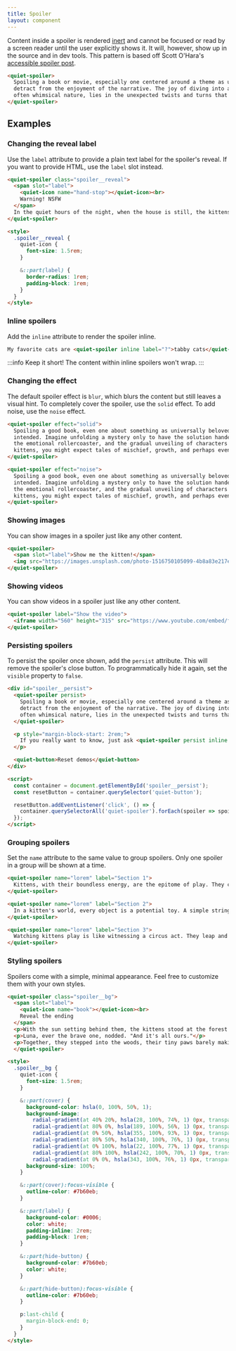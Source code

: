 ```yaml
---
title: Spoiler
layout: component
---
```


Content inside a spoiler is rendered [inert](https://developer.mozilla.org/en-US/docs/Web/HTML/Global_attributes/inert) and cannot be focused or read by a screen reader until the user explicitly shows it. It will, however, show up in the source and in dev tools. This pattern is based off Scott O'Hara's [accessible spoiler post](https://www.scottohara.me/blog/2024/08/22/spoiler.html).

```html {.example}
<quiet-spoiler>
  Spoiling a book or movie, especially one centered around a theme as universally beloved as cats, can significantly 
  detract from the enjoyment of the narrative. The joy of diving into a story about cats, with their mysterious and 
  often whimsical nature, lies in the unexpected twists and turns that mirror their unpredictable behavior.
</quiet-spoiler>
```

## Examples

### Changing the reveal label

Use the `label` attribute to provide a plain text label for the spoiler's reveal. If you want to provide HTML, use the `label` slot instead.

```html {.example}
<quiet-spoiler class="spoiler__reveal">
  <span slot="label">
    <quiet-icon name="hand-stop"></quiet-icon><br>
    Warning! NSFW
  </span>
  In the quiet hours of the night, when the house is still, the kittens decide it's time for their raucous escapades. They've discovered the laundry basket, not for napping, but for a game of 'who can make the most noise with the least amount of fabric. Tumbling into a pile of freshly washed socks, they wrestle and roll, occasionally getting their tiny claws stuck in more intimate articles of clothing, leading to a flurry of playful, albeit slightly embarrassing, attempts to free themselves. Their innocent chaos turns the bedroom into a scene that's part comedy, part mild scandal, as they inadvertently create a kitten burlesque show with every leap and pounce.
</quiet-spoiler>

<style>
  .spoiler__reveal {
    quiet-icon {
      font-size: 1.5rem;
    }

    &::part(label) {
      border-radius: 1rem;
      padding-block: 1rem;
    }
  }
</style>
```

### Inline spoilers

Add the `inline` attribute to render the spoiler inline.

```html {.example}
My favorite cats are <quiet-spoiler inline label="?">tabby cats</quiet-spoiler> and <quiet-spoiler inline label="?">flabby cats</quiet-spoiler>.
```

:::info
Keep it short! The content within inline spoilers won't wrap.
:::

### Changing the effect

The default spoiler effect is `blur`, which blurs the content but still leaves a visual hint. To completely cover the spoiler, use the `solid` effect. To add noise, use the `noise` effect.

```html {.example .flex-col}
<quiet-spoiler effect="solid">
  Spoiling a good book, even one about something as universally beloved as kittens, robs you of the journey the author 
  intended. Imagine unfolding a mystery only to have the solution handed to you at the start; the delight of discovery, 
  the emotional rollercoaster, and the gradual unveiling of characters' depths are all diminished. In a book about 
  kittens, you might expect tales of mischief, growth, and perhaps even a bit of heart-warming drama.
</quiet-spoiler>

<quiet-spoiler effect="noise">
  Spoiling a good book, even one about something as universally beloved as kittens, robs you of the journey the author 
  intended. Imagine unfolding a mystery only to have the solution handed to you at the start; the delight of discovery, 
  the emotional rollercoaster, and the gradual unveiling of characters' depths are all diminished. In a book about 
  kittens, you might expect tales of mischief, growth, and perhaps even a bit of heart-warming drama.
</quiet-spoiler>
```

### Showing images

You can show images in a spoiler just like any other content.

```html {.example}
<quiet-spoiler>
  <span slot="label">Show me the kitten!</span>
  <img src="https://images.unsplash.com/photo-1516750105099-4b8a83e217ee?q=80&w=1000&auto=format&fit=crop&ixlib=rb-4.0.3&ixid=M3wxMjA3fDB8MHxwaG90by1wYWdlfHx8fGVufDB8fHx8fA%3D%3D" alt="A kitten plays with toys">
</quiet-spoiler>
```

### Showing videos

You can show videos in a spoiler just like any other content.

```html {.example}
<quiet-spoiler label="Show the video">
  <iframe width="560" height="315" src="https://www.youtube.com/embed/fOd16PT1S7A?si=J8Z5QmCZvUhZ4r1M" title="YouTube video player" frameborder="0" allow="accelerometer; autoplay; clipboard-write; encrypted-media; gyroscope; picture-in-picture; web-share" referrerpolicy="strict-origin-when-cross-origin" allowfullscreen style="margin-block-end: 0;"></iframe>
</quiet-spoiler>
```

### Persisting spoilers

To persist the spoiler once shown, add the `persist` attribute. This will remove the spoiler's close button. To programmatically hide it again, set the `visible` property to `false`.

```html {.example}
<div id="spoiler__persist">
  <quiet-spoiler persist>
    Spoiling a book or movie, especially one centered around a theme as universally beloved as cats, can significantly 
    detract from the enjoyment of the narrative. The joy of diving into a story about cats, with their mysterious and 
    often whimsical nature, lies in the unexpected twists and turns that mirror their unpredictable behavior.
  </quiet-spoiler>

  <p style="margin-block-start: 2rem;">
    If you really want to know, just ask <quiet-spoiler persist inline label="?">the gray cat!</quiet-spoiler>
  </p>

  <quiet-button>Reset demos</quiet-button>
</div>

<script>
  const container = document.getElementById('spoiler__persist');
  const resetButton = container.querySelector('quiet-button');

  resetButton.addEventListener('click', () => {
    container.querySelectorAll('quiet-spoiler').forEach(spoiler => spoiler.visible = false);
  });
</script>
```

### Grouping spoilers

Set the `name` attribute to the same value to group spoilers. Only one spoiler in a group will be shown at a time.

```html {.example .flex-col}
<quiet-spoiler name="lorem" label="Section 1">
  Kittens, with their boundless energy, are the epitome of play. They chase after anything that moves, honing their hunting skills through endless games. Their playful tumbles not only entertain but also strengthen bonds with their human families.
</quiet-spoiler>

<quiet-spoiler name="lorem" label="Section 2">
  In a kitten's world, every object is a potential toy. A simple string or a feather can become a dragon to chase or a bird to catch. This playfulness is essential for their development, teaching them skills they'll need as adults.
</quiet-spoiler>

<quiet-spoiler name="lorem" label="Section 3">
  Watching kittens play is like witnessing a circus act. They leap and tumble with a grace that belies their tiny size, turning every moment into a spectacle of joy. Their antics remind us to find joy in the simplest of things.
</quiet-spoiler>
```

### Styling spoilers

Spoilers come with a simple, minimal appearance. Feel free to customize them with your own styles.

```html {.example}
<quiet-spoiler class="spoiler__bg">
  <span slot="label">
    <quiet-icon name="book"></quiet-icon><br>
    Reveal the ending
  </span>
  <p>With the sun setting behind them, the kittens stood at the forest's edge. Smudge, the wise gray tabby, looked at his siblings. "We've seen the world," he meowed softly.</p>
  <p>Luna, ever the brave one, nodded. "And it's all ours."</p>
  <p>Together, they stepped into the woods, their tiny paws barely making a sound. The forest, dark and full of whispers, welcomed them. As night fell, their eyes gleamed like stars, leading them into the unknown, where every shadow held a new tale. And so, their adventure continued, into the heart of the wild, forever chasing the next horizon.</p>
  </quiet-spoiler>

<style>
  .spoiler__bg {
    quiet-icon {
      font-size: 1.5rem;
    }

    &::part(cover) {
      background-color: hsla(0, 100%, 50%, 1);
      background-image:
        radial-gradient(at 40% 20%, hsla(28, 100%, 74%, 1) 0px, transparent 50%),
        radial-gradient(at 80% 0%, hsla(189, 100%, 56%, 1) 0px, transparent 50%),
        radial-gradient(at 0% 50%, hsla(355, 100%, 93%, 1) 0px, transparent 50%),
        radial-gradient(at 80% 50%, hsla(340, 100%, 76%, 1) 0px, transparent 50%),
        radial-gradient(at 0% 100%, hsla(22, 100%, 77%, 1) 0px, transparent 50%),
        radial-gradient(at 80% 100%, hsla(242, 100%, 70%, 1) 0px, transparent 50%),
        radial-gradient(at 0% 0%, hsla(343, 100%, 76%, 1) 0px, transparent 50%);
      background-size: 100%;
    }

    &::part(cover):focus-visible {
      outline-color: #7b60eb;
    }

    &::part(label) {
      background-color: #0006;
      color: white;
      padding-inline: 2rem;
      padding-block: 1rem;
    }

    &::part(hide-button) {
      background-color: #7b60eb;
      color: white;
    }

    &::part(hide-button):focus-visible {
      outline-color: #7b60eb;
    }

    p:last-child {
      margin-block-end: 0;
    }
  }
</style>
```
